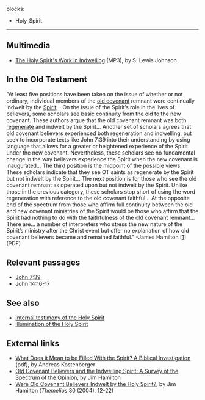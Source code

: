 blocks:
- Holy_Spirit
---
## Multimedia 

-   [The Holy Spirit's Work in Indwelling](http://www.believerschapeldallas.org/audio/slj-69_systematic-theology/075_SLJ_69_32K.mp3)
    (MP3), by S. Lewis Johnson

## In the Old Testament

"At least five positions have been taken on the issue of whether or
not ordinary, individual members of the
[old covenant](index.php?title=Old_covenant&action=edit&redlink=1 "Old covenant (page does not exist)")
remnant were continually indwelt by the
[Spirit](Holy_Spirit "Holy Spirit")... On the issue of the Spirit’s
role in the lives of believers, some scholars see basic continuity
from the old to the new covenant. These authors argue that the old
covenant remnant was both [regenerate](Regeneration "Regeneration")
and indwelt by the Spirit... Another set of scholars agrees that
old covenant believers experienced both regeneration and
indwelling, but seek to incorporate texts like John 7:39 into their
understanding by using language that allows for a greater or
heightened experience of the Spirit under the new covenant.
Nevertheless, these scholars see no fundamental change in the way
believers experience the Spirit when the new covenant is
inaugurated... The third position is the midpoint of the possible
views. These scholars indicate that they see OT saints as
regenerate by the Spirit but not indwelt by the Spirit... The next
position is for those who see the old covenant remnant as operated
upon but not indwelt by the Spirit. Unlike those in the previous
category, these scholars stop short of using the word regeneration
with reference to the old covenant faithful... At the opposite end
of the spectrum from those who affirm full continuity between the
old and new covenant ministries of the Spirit would be those who
affirm that the Spirit had nothing to do with the faithfulness of
the old covenant remnant... There are... a number of interpreters
who stress the new nature of the Spirit’s ministry after the Christ
event but offer no explanation of how old covenant believers became
and remained faithful." -James Hamilton
[[1]](http://www.swbts.edu/resources//SWBTS/Resources/FacultyDocuments/Hamilton/them30_1.pdf)
(PDF)
## Relevant passages

-   [John 7:39](John_7#39 "John 7")
-   John 14:16-17

## See also

-   [Internal testimony of the Holy Spirit](index.php?title=Internal_testimony_of_the_Holy_Spirit&action=edit&redlink=1 "Internal testimony of the Holy Spirit (page does not exist)")
-   [Illumination of the Holy Spirit](Illumination_of_the_Holy_Spirit "Illumination of the Holy Spirit")

## External links

-   [What Does it Mean to be Filled With the Spirit? A Biblical Investigation](http://biblicalfoundations.org/pdf/JETS_Holy_Spirit.pdf)
    (pdf), by Andreas Kostenberger
-   [Old Covenant Believers and the Indwelling Spirit: A Survey of the Spectrum of the Opinion](http://www.tiu.edu/files/divinity/trinityjournal/Hamilton_Article.pdf),
    by Jim Hamilton
-   [Were Old Covenant Believers Indwelt by the Holy Spirit?](http://www.swbts.edu/resources//SWBTS/Resources/FacultyDocuments/Hamilton/them30_1.pdf),
    by Jim Hamilton (*Themelios* 30 (2004), 12-22)



